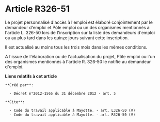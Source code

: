 # Article R326-51

Le projet personnalisé d'accès à l'emploi est élaboré conjointement par le demandeur d'emploi et Pôle emploi ou un des
organismes mentionnés à l'article L. 326-50 lors de l'inscription sur la liste des demandeurs d'emploi ou au plus tard dans
les quinze jours suivant cette inscription. 

Il est actualisé au moins tous les trois mois dans les mêmes conditions. 

A l'issue de l'élaboration ou de l'actualisation du projet, Pôle emploi ou l'un des organismes mentionnés à l'article R.
326-50 le notifie au demandeur d'emploi.

**Liens relatifs à cet article**

	**Créé par**:

	  - Décret n°2012-1566 du 31 décembre 2012 - art. 5

	**Cite**:

	  - Code du travail applicable à Mayotte. - art. L326-50 (V)
	  - Code du travail applicable à Mayotte. - art. R326-50 (V)
